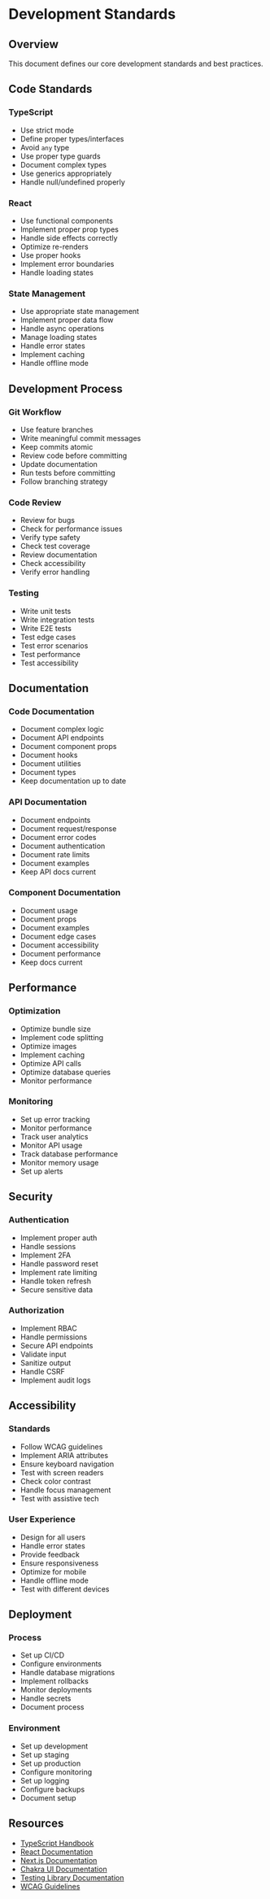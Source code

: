 # Development Standards

## Overview

This document defines our core development standards and best practices.

## Code Standards

### TypeScript

- Use strict mode
- Define proper types/interfaces
- Avoid `any` type
- Use proper type guards
- Document complex types
- Use generics appropriately
- Handle null/undefined properly

### React

- Use functional components
- Implement proper prop types
- Handle side effects correctly
- Optimize re-renders
- Use proper hooks
- Implement error boundaries
- Handle loading states

### State Management

- Use appropriate state management
- Implement proper data flow
- Handle async operations
- Manage loading states
- Handle error states
- Implement caching
- Handle offline mode

## Development Process

### Git Workflow

- Use feature branches
- Write meaningful commit messages
- Keep commits atomic
- Review code before committing
- Update documentation
- Run tests before committing
- Follow branching strategy

### Code Review

- Review for bugs
- Check for performance issues
- Verify type safety
- Check test coverage
- Review documentation
- Check accessibility
- Verify error handling

### Testing

- Write unit tests
- Write integration tests
- Write E2E tests
- Test edge cases
- Test error scenarios
- Test performance
- Test accessibility

## Documentation

### Code Documentation

- Document complex logic
- Document API endpoints
- Document component props
- Document hooks
- Document utilities
- Document types
- Keep documentation up to date

### API Documentation

- Document endpoints
- Document request/response
- Document error codes
- Document authentication
- Document rate limits
- Document examples
- Keep API docs current

### Component Documentation

- Document usage
- Document props
- Document examples
- Document edge cases
- Document accessibility
- Document performance
- Keep docs current

## Performance

### Optimization

- Optimize bundle size
- Implement code splitting
- Optimize images
- Implement caching
- Optimize API calls
- Optimize database queries
- Monitor performance

### Monitoring

- Set up error tracking
- Monitor performance
- Track user analytics
- Monitor API usage
- Track database performance
- Monitor memory usage
- Set up alerts

## Security

### Authentication

- Implement proper auth
- Handle sessions
- Implement 2FA
- Handle password reset
- Implement rate limiting
- Handle token refresh
- Secure sensitive data

### Authorization

- Implement RBAC
- Handle permissions
- Secure API endpoints
- Validate input
- Sanitize output
- Handle CSRF
- Implement audit logs

## Accessibility

### Standards

- Follow WCAG guidelines
- Implement ARIA attributes
- Ensure keyboard navigation
- Test with screen readers
- Check color contrast
- Handle focus management
- Test with assistive tech

### User Experience

- Design for all users
- Handle error states
- Provide feedback
- Ensure responsiveness
- Optimize for mobile
- Handle offline mode
- Test with different devices

## Deployment

### Process

- Set up CI/CD
- Configure environments
- Handle database migrations
- Implement rollbacks
- Monitor deployments
- Handle secrets
- Document process

### Environment

- Set up development
- Set up staging
- Set up production
- Configure monitoring
- Set up logging
- Configure backups
- Document setup

## Resources

- [TypeScript Handbook](https://www.typescriptlang.org/docs/handbook/basic-types.html)
- [React Documentation](https://react.dev/)
- [Next.js Documentation](https://nextjs.org/docs)
- [Chakra UI Documentation](https://chakra-ui.com/docs)
- [Testing Library Documentation](https://testing-library.com/docs/)
- [WCAG Guidelines](https://www.w3.org/WAI/standards-guidelines/wcag/)
